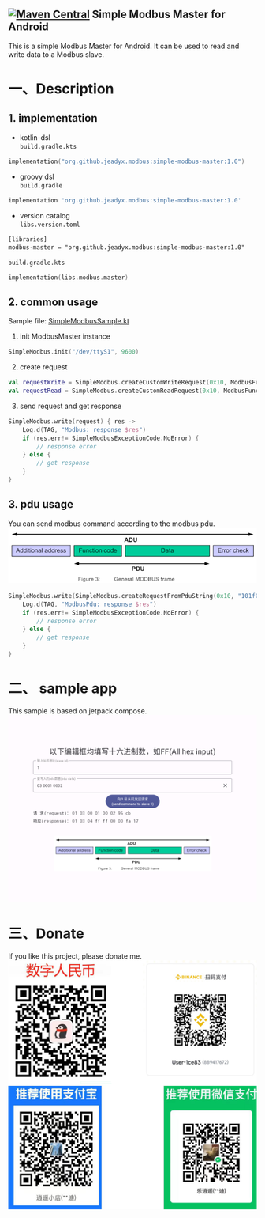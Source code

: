 [![Maven Central](https://img.shields.io/maven-central/v/io.github.jeadyx.modbus/simple-modbus-master.svg)](https://central.sonatype.com/artifact/io.github.jeadyx.modbus/simple-modbus-master)
Simple Modbus Master for Android  
---
This is a simple Modbus Master for Android. It can be used to read and write data to a Modbus slave.  

# 一、Description  
## 1. implementation  
* kotlin-dsl  
`build.gradle.kts`  
```kotlin
implementation("org.github.jeadyx.modbus:simple-modbus-master:1.0")
```

* groovy dsl  
`build.gradle`  
```groovy
implementation 'org.github.jeadyx.modbus:simple-modbus-master:1.0'
```

* version catalog  
`libs.version.toml`  
```text
[libraries]
modbus-master = "org.github.jeadyx.modbus:simple-modbus-master:1.0"
```
`build.gradle.kts`  
```kotlin
implementation(libs.modbus.master)
```

## 2. common usage  
Sample file: [SimpleModbusSample.kt](app/src/main/java/com/jeady/simplemodbusmaster/ui/modbus/SimpleModbusSample.kt)  
1. init ModbusMaster instance  
```kotlin
SimpleModbus.init("/dev/ttyS1", 9600)
```

2. create request  
```kotlin
val requestWrite = SimpleModbus.createCustomWriteRequest(0x10, ModbusFunctionCode.WriteMultipleRegisters.value, 0x1F00, ShortArray(2).apply { fill(0xffff.toShort()) })
val requestRead = SimpleModbus.createCustomReadRequest(0x10, ModbusFunctionCode.ReadHoldingRegisters.value, 0x1F00, 2)
```

3. send request and get response  
```kotlin
SimpleModbus.write(request) { res ->
    Log.d(TAG, "Modbus: response $res")
    if (res.err!= SimpleModbusExceptionCode.NoError) {
        // response error
    } else {
        // get response
    }
}
```

## 3. pdu usage  
You can send modbus command according to the modbus pdu.
![pdu.png](app/src/main/res/drawable/pdu.png)
```kotlin
SimpleModbus.write(SimpleModbus.createRequestFromPduString(0x10, "101f0000020001000F")){ res->
    Log.d(TAG, "ModbusPdu: response $res")
    if (res.err!= SimpleModbusExceptionCode.NoError) {
        // response error
    } else {
        // get response
    }
}
```

# 二、 sample app
This sample is based on jetpack compose.
![Sample Modbus](imgs/sample.png)

# 三、Donate
If you like this project, please donate me.
![Donate](imgs/donate.png)
